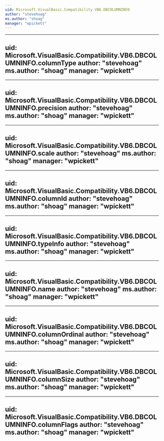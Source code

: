 ```yaml
---
uid: Microsoft.VisualBasic.Compatibility.VB6.DBCOLUMNINFO
author: "stevehoag"
ms.author: "shoag"
manager: "wpickett"
---
```


---
uid: Microsoft.VisualBasic.Compatibility.VB6.DBCOLUMNINFO.columnType
author: "stevehoag"
ms.author: "shoag"
manager: "wpickett"
---

---
uid: Microsoft.VisualBasic.Compatibility.VB6.DBCOLUMNINFO.precision
author: "stevehoag"
ms.author: "shoag"
manager: "wpickett"
---

---
uid: Microsoft.VisualBasic.Compatibility.VB6.DBCOLUMNINFO.scale
author: "stevehoag"
ms.author: "shoag"
manager: "wpickett"
---

---
uid: Microsoft.VisualBasic.Compatibility.VB6.DBCOLUMNINFO.columnId
author: "stevehoag"
ms.author: "shoag"
manager: "wpickett"
---

---
uid: Microsoft.VisualBasic.Compatibility.VB6.DBCOLUMNINFO.typeInfo
author: "stevehoag"
ms.author: "shoag"
manager: "wpickett"
---

---
uid: Microsoft.VisualBasic.Compatibility.VB6.DBCOLUMNINFO.name
author: "stevehoag"
ms.author: "shoag"
manager: "wpickett"
---

---
uid: Microsoft.VisualBasic.Compatibility.VB6.DBCOLUMNINFO.columnOrdinal
author: "stevehoag"
ms.author: "shoag"
manager: "wpickett"
---

---
uid: Microsoft.VisualBasic.Compatibility.VB6.DBCOLUMNINFO.columnSize
author: "stevehoag"
ms.author: "shoag"
manager: "wpickett"
---

---
uid: Microsoft.VisualBasic.Compatibility.VB6.DBCOLUMNINFO.columnFlags
author: "stevehoag"
ms.author: "shoag"
manager: "wpickett"
---
